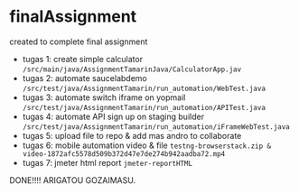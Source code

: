 # finalAssignment
created to complete final assignment

- tugas 1: create simple calculator `/src/main/java/AssignmentTamarinJava/CalculatorApp.jav`
- tugas 2: automate saucelabdemo `/src/test/java/AssignmentTamarin/run_automation/WebTest.java`
- tugas 3: automate switch iframe on yopmail `/src/test/java/AssignmentTamarin/run_automation/APITest.java`
- tugas 4: automate API sign up on staging builder `/src/test/java/AssignmentTamarin/run_automation/iFrameWebTest.java`
- tugas 5: upload file to repo & add mas andro to collaborate
- tugas 6: mobile automation video & file `testng-browserstack.zip & video-1872afc5578d509b372d47e7de274b942aadba72.mp4`
- tugas 7: jmeter html report `jmeter-reportHTML`

DONE!!!!
ARIGATOU GOZAIMASU.
